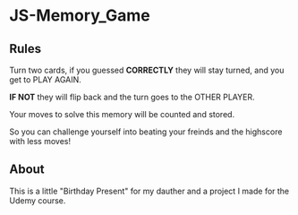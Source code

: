 # JS-Memory_Game
 ## Rules  

Turn two cards, if you guessed **CORRECTLY** they will stay turned, and you get to PLAY AGAIN.

**IF NOT** they will flip back and the turn goes to the OTHER PLAYER.

Your moves to solve this memory will be counted and stored.

So you can challenge yourself into beating your freinds and the highscore with less moves!

## About

This is a little "Birthday Present" for my dauther and a project I made for the Udemy course.